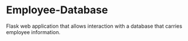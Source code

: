 # Employee-Database

Flask web application that allows interaction with a database that carries employee information.
